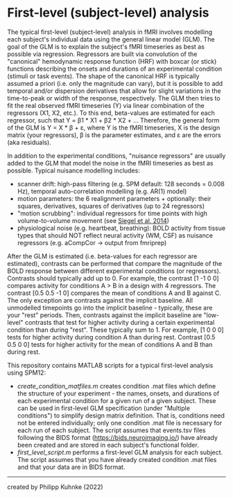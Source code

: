 # First-level (subject-level) analysis
The typical first-level (subject-level) analysis in fMRI involves modelling each subject's individual data using the general linear model (GLM). 
The goal of the GLM is to explain the subject's fMRI timeseries as best as possible via regression.
Regressors are built via convolution of the "canonical" hemodynamic response function (HRF) with boxcar (or stick) functions describing the onsets and durations of an experimental condition (stimuli or task events). 
The shape of the canonical HRF is typically assumed a priori (i.e. only the magnitude can vary), but it is possible to add temporal and/or dispersion derivatives that allow for slight variations in the time-to-peak or width of the response, respectively.
The GLM then tries to fit the real observed fMRI timeseries (Y) via linear combination of the regressors (X1, X2, etc.). To this end, beta-values are estimated for each regressor, such that Y = β1 * X1 + β2 * X2 + ...
Therefore, the general form of the GLM is Y = X * β + ε, where Y is the fMRI timeseries, X is the design matrix (your regressors), β is the parameter estimates, and ε are the errors (aka residuals). 

In addition to the experimental conditions, "nuisance regressors" are usually added to the GLM that model the noise in the fMRI timeseries as best as possible. Typical nuisance modelling includes:
- scanner drift: high-pass filtering (e.g. SPM default: 128 seconds = 0.008 Hz), temporal auto-correlation modelling (e.g. AR(1) model)
- motion parameters: the 6 realignment parameters + optionally: their squares, derivatives, squares of derivatives (up to 24 regressors)
- "motion scrubbing": individual regressors for time points with high volume-to-volume movement (see [Siegel et al. 2014](https://onlinelibrary.wiley.com/doi/full/10.1002/hbm.22307?casa_token=PIavS_e6XRcAAAAA%3ATbQLoH7RBQ7DkeXGMz8EKX5ha10Nux6g_t3N5nK5kw2nxvLY6SkuMXMwvKi3kKqRD3zBAjxaeRijOA))
- physiological noise (e.g. heartbeat, breathing): BOLD activity from tissue types that should NOT reflect neural activity (WM, CSF) as nuisance regressors (e.g. aCompCor -> output from fmriprep)

After the GLM is estimated (i.e. beta-values for each regressor are estimated), contrasts can be performed that compare the magnitude of the BOLD response between different experimental conditions (or regressors). 
Contrasts should typically add up to 0. For example, the contrast [1 -1 0 0] compares activity for conditions A > B in a design with 4 regressors. The contrast [0.5 0.5 -1 0] compares the mean of conditions A and B against C. 
The only exception are contrasts against the implicit baseline. All unmodelled timepoints go into the implicit baseline - typically, these are your "rest" periods. Then, contrasts against the implicit baseline are "low-level" contrasts that test for higher activity during a certain experimental condition than during "rest". These typically sum to 1. For example, [1 0 0 0] tests for higher activity during condition A than during rest. Contrast [0.5 0.5 0 0] tests for higher activity for the mean of conditions A and B than during rest.

This repository contains MATLAB scripts for a typical first-level analysis using SPM12:
- *create_condition_matfiles.m* creates condition .mat files which define the structure of your experiment - the names, onsets, and durations of each experimental condition for a given run of a given subject. 
These can be used in first-level GLM specification (under "Multiple conditions") to simplify design matrix definition. That is, conditions need not be entered individually; only one condition .mat file is necessary for each run of each subject.
The script assumes that events.tsv files following the BIDS format (https://bids.neuroimaging.io/) have already been created and are stored in each subject's functional folder.
- *first_level_script.m* performs a first-level GLM analysis for each subject. The script assumes that you have already created condition .mat files and that your data are in BIDS format.

---
created by Philipp Kuhnke (2022)
